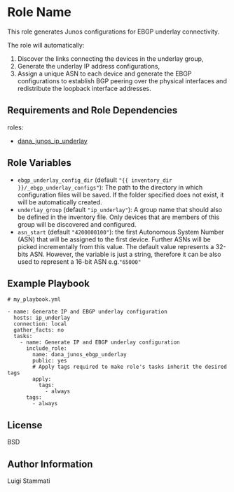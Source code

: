 Role Name
=========

This role generates Junos configurations for EBGP underlay connectivity.

The role will automatically:

1. Discover the links connecting the devices in the underlay group,  
2. Generate the underlay IP address configurations,
3. Assign a unique ASN to each device and generate the EBGP configurations to establish BGP peering over the physical 
interfaces and redistribute the loopback interface addresses.

Requirements and Role Dependencies
----------------------------------

roles:

* [dana_junos_ip_underlay](../dana_junos_ip_underlay/README.md)



Role Variables
--------------

* `ebgp_underlay_config_dir` (default `"{{ inventory_dir }}/_ebgp_underlay_configs"`): The path to
the directory in which configuration files will be saved. If the folder specified does 
not exist, it will be automatically created.
* `underlay_group` (default `"ip_underlay"`): A group name that should also be defined in the inventory file. 
Only devices that are members of this group will be discovered and configured.
* `asn_start` (default `"4200000100"`): the first Autonomous System Number (ASN) that will be assigned to the first 
device. Further ASNs will be picked incrementally from this value. The default value represents a 32-bits ASN. However,
 the variable is just a string, therefore it can be also used to represent a 16-bit ASN e.g.`"65000"`


Example Playbook
----------------

```
# my_playbook.yml

- name: Generate IP and EBGP underlay configuration
  hosts: ip_underlay
  connection: local
  gather_facts: no
  tasks:
    - name: Generate IP and EBGP underlay configuration
      include_role:
        name: dana_junos_ebgp_underlay
        public: yes
        # Apply tags required to make role's tasks inherit the desired tags
        apply:
          tags:
            - always
      tags:
        - always
```


License
-------

BSD

Author Information
------------------

Luigi Stammati